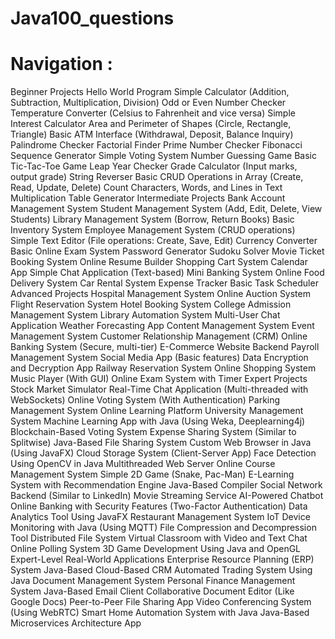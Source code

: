 # Java100_questions

#   Navigation : 


Beginner Projects
Hello World Program
Simple Calculator (Addition, Subtraction, Multiplication, Division)
Odd or Even Number Checker
Temperature Converter (Celsius to Fahrenheit and vice versa)
Simple Interest Calculator
Area and Perimeter of Shapes (Circle, Rectangle, Triangle)
Basic ATM Interface (Withdrawal, Deposit, Balance Inquiry)
Palindrome Checker
Factorial Finder
Prime Number Checker
Fibonacci Sequence Generator
Simple Voting System
Number Guessing Game
Basic Tic-Tac-Toe Game
Leap Year Checker
Grade Calculator (Input marks, output grade)
String Reverser
Basic CRUD Operations in Array (Create, Read, Update, Delete)
Count Characters, Words, and Lines in Text
Multiplication Table Generator
Intermediate Projects
Bank Account Management System
Student Management System (Add, Edit, Delete, View Students)
Library Management System (Borrow, Return Books)
Basic Inventory System
Employee Management System (CRUD operations)
Simple Text Editor (File operations: Create, Save, Edit)
Currency Converter
Basic Online Exam System
Password Generator
Sudoku Solver
Movie Ticket Booking System
Online Resume Builder
Shopping Cart System
Calendar App
Simple Chat Application (Text-based)
Mini Banking System
Online Food Delivery System
Car Rental System
Expense Tracker
Basic Task Scheduler
Advanced Projects
Hospital Management System
Online Auction System
Flight Reservation System
Hotel Booking System
College Admission Management System
Library Automation System
Multi-User Chat Application
Weather Forecasting App
Content Management System
Event Management System
Customer Relationship Management (CRM)
Online Banking System (Secure, multi-tier)
E-Commerce Website Backend
Payroll Management System
Social Media App (Basic features)
Data Encryption and Decryption App
Railway Reservation System
Online Shopping System
Music Player (With GUI)
Online Exam System with Timer
Expert Projects
Stock Market Simulator
Real-Time Chat Application (Multi-threaded with WebSockets)
Online Voting System (With Authentication)
Parking Management System
Online Learning Platform
University Management System
Machine Learning App with Java (Using Weka, Deeplearning4j)
Blockchain-Based Voting System
Expense Sharing System (Similar to Splitwise)
Java-Based File Sharing System
Custom Web Browser in Java (Using JavaFX)
Cloud Storage System (Client-Server App)
Face Detection Using OpenCV in Java
Multithreaded Web Server
Online Course Management System
Simple 2D Game (Snake, Pac-Man)
E-Learning System with Recommendation Engine
Java-Based Compiler
Social Network Backend (Similar to LinkedIn)
Movie Streaming Service
AI-Powered Chatbot
Online Banking with Security Features (Two-Factor Authentication)
Data Analytics Tool Using JavaFX
Restaurant Management System
IoT Device Monitoring with Java (Using MQTT)
File Compression and Decompression Tool
Distributed File System
Virtual Classroom with Video and Text Chat
Online Polling System
3D Game Development Using Java and OpenGL
Expert-Level Real-World Applications
Enterprise Resource Planning (ERP) System
Java-Based Cloud-Based CRM
Automated Trading System Using Java
Document Management System
Personal Finance Management System
Java-Based Email Client
Collaborative Document Editor (Like Google Docs)
Peer-to-Peer File Sharing App
Video Conferencing System (Using WebRTC)
Smart Home Automation System with Java
Java-Based Microservices Architecture App